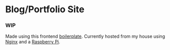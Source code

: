 # Blog/Portfolio Site

### WIP
Made using this frontend [boilerplate](https://github.com/ab7/grunt-web-boiler). Currently hosted from my house using [Nginx](http://nginx.org/en/) and a [Raspberry Pi](http://www.raspberrypi.org/).
